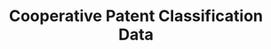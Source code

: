 ---
bigquery: https://console.cloud.google.com/bigquery?p=patents-public-data&d=cpc&page=dataset
citation: '“Cooperative Patent Classification” by the EPO and USPTO, for public use. '
contributors: EPO, USPTO
cost: None
description: Cooperative Patent Classification Data contains the scheme and definitions
  of the Cooperative Patent Classification system for classifying patent documents.
  The CPC is the result of a partnership between the EPO and the USPTO in their joint
  effort to develop a common, internationally compatible classification system for
  technical documents, in particular patent publications, which will be used by both
  offices in the patent granting process
documentation: https://www.cooperativepatentclassification.org/cpcSchemeAndDefinitions
last_edit: Mon, 04 Apr 2022 19:07:06 GMT
location: https://www.cooperativepatentclassification.org/index
maintained_by: USPTO, EPO
schema_fields: '[''synonyms'', ''ipcConcordant'', ''definition'', ''residualReferences'',
  ''limiting_references'', ''childGroups'', ''not_allocatable'', ''limitingReferences'',
  ''title_part'', ''breakdown_code'', ''application_references'', ''sizeCache'', ''dateRevised'',
  ''informative_references'', ''notAllocatable'', ''ipc_concordant'', ''titlePart'',
  ''parents'', ''informativeReferences'', ''breakdownCode'', ''symbol'', ''titleFull'',
  ''children'', ''child_groups'', ''date_revised'', ''level'', ''additional_only'',
  ''glossary'', ''residual_references'', ''applicationReferences'', ''title_full'',
  ''status'']'
shortname: cooperative_patent_classification
tags:
- patents
- science
title: Cooperative Patent Classification Data
uuid: 984374a7-16e9-4b35-9445-458daceb01bf
---